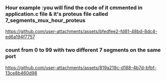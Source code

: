 ### Hour example :you will find the code of it cmmented in application.c file & it's proteus file called 7_segments_mux_hour_proteus

https://github.com/user-attachments/assets/bfedfee2-fd81-48bd-8dc4-ed6a194f7757

### count from 0 to 99 with two different 7 segments on the same port

https://github.com/user-attachments/assets/819a219c-d188-4b7d-bfbf-13ce8b460d98

